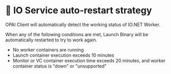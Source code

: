 # 🤖 IO Service auto-restart strategy

OPAI Client will automatically detect the working status of IO.NET Worker.&#x20;

When any of the following conditions are met, Launch Binary will be automatically restarted to try to work again.

* No worker containers are running
* Launch container execution exceeds 10 minutes
* Monitor or VC container execution time exceeds 20 minutes, and worker container status is "down" or "unsupported"


